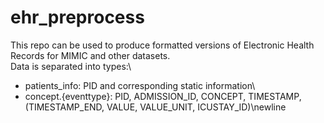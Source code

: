 # ehr_preprocess
This repo can be used to produce formatted versions of Electronic Health Records for MIMIC and other datasets.\
Data is separated into types:\
- patients_info: PID and corresponding static information\
- concept.{eventtype}: PID, ADMISSION_ID, CONCEPT, TIMESTAMP, (TIMESTAMP_END, VALUE, VALUE_UNIT, ICUSTAY_ID)\newline
